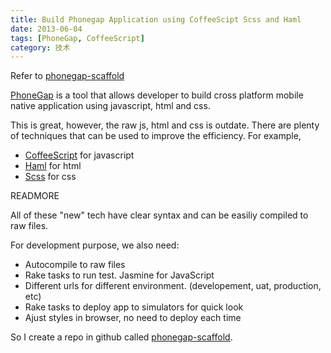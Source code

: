 ```yaml
---
title: Build Phonegap Application using CoffeeScipt Scss and Haml
date: 2013-06-04
tags: [PhoneGap, CoffeeScript]
category: 技术
---
```

Refer to [phonegap-scaffold](https://github.com/warmwind/phonegap-scaffold)

[PhoneGap](http://phonegap.com/) is a tool that allows developer to build cross platform mobile native application using javascript, html and css. 

This is great, however, the raw js, html and css is outdate. There are plenty of techniques that can be used to improve the efficiency. For example, 

* [CoffeeScript](http://coffeescript.org/) for javascript
* [Haml](http://haml.info/) for html
* [Scss](http://sass-lang.com/) for css

READMORE

All of these "new" tech have clear syntax and can be easiliy compiled to raw files.

For development purpose, we also need:

* Autocompile to raw files
* Rake tasks to run test. Jasmine for JavaScript
* Different urls for different environment. (developement, uat, production, etc)
* Rake tasks to deploy app to simulators for quick look
* Ajust styles in browser, no need to deploy each time

So I create a repo in github called [phonegap-scaffold](https://github.com/warmwind/phonegap-scaffold). 